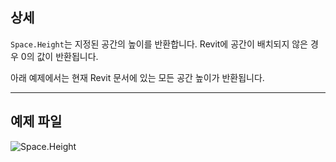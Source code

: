 ## 상세
`Space.Height`는 지정된 공간의 높이를 반환합니다. Revit에 공간이 배치되지 않은 경우 0의 값이 반환됩니다.

아래 예제에서는 현재 Revit 문서에 있는 모든 공간 높이가 반환됩니다.
___
## 예제 파일

![Space.Height](./Revit.Elements.Space.Height_img.jpg)
